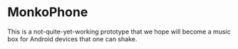 # MonkoPhone

This is a not-quite-yet-working prototype that we hope will become a music box for Android devices that one can shake.
